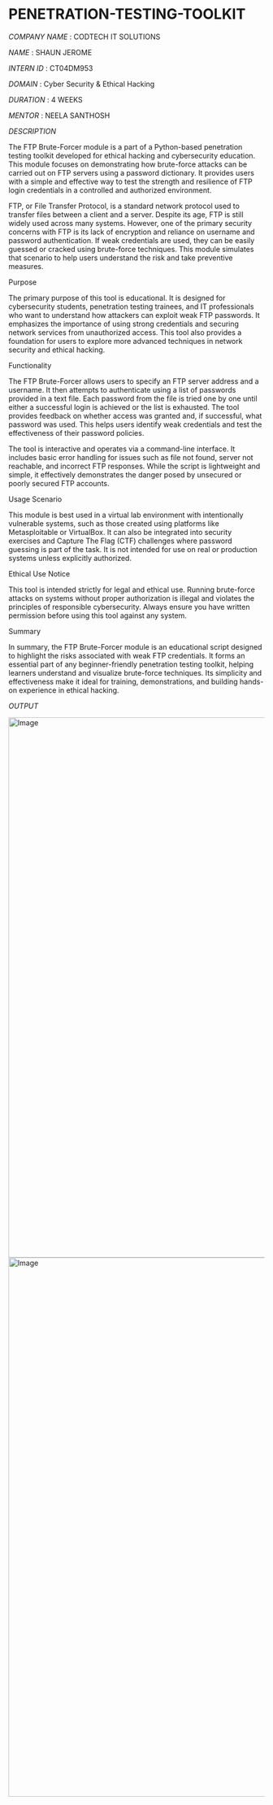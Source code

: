 # PENETRATION-TESTING-TOOLKIT

*COMPANY NAME* : CODTECH IT SOLUTIONS


*NAME* : SHAUN JEROME


*INTERN ID* : CT04DM953


*DOMAIN* : Cyber Security & Ethical Hacking


*DURATION* : 4 WEEKS


*MENTOR* : NEELA SANTHOSH



*DESCRIPTION* 


The FTP Brute-Forcer module is a part of a Python-based penetration testing toolkit developed for ethical hacking and cybersecurity education. This module focuses on demonstrating how brute-force attacks can be carried out on FTP servers using a password dictionary. It provides users with a simple and effective way to test the strength and resilience of FTP login credentials in a controlled and authorized environment.

FTP, or File Transfer Protocol, is a standard network protocol used to transfer files between a client and a server. Despite its age, FTP is still widely used across many systems. However, one of the primary security concerns with FTP is its lack of encryption and reliance on username and password authentication. If weak credentials are used, they can be easily guessed or cracked using brute-force techniques. This module simulates that scenario to help users understand the risk and take preventive measures.

Purpose

The primary purpose of this tool is educational. It is designed for cybersecurity students, penetration testing trainees, and IT professionals who want to understand how attackers can exploit weak FTP passwords. It emphasizes the importance of using strong credentials and securing network services from unauthorized access. This tool also provides a foundation for users to explore more advanced techniques in network security and ethical hacking.

Functionality

The FTP Brute-Forcer allows users to specify an FTP server address and a username. It then attempts to authenticate using a list of passwords provided in a text file. Each password from the file is tried one by one until either a successful login is achieved or the list is exhausted. The tool provides feedback on whether access was granted and, if successful, what password was used. This helps users identify weak credentials and test the effectiveness of their password policies.

The tool is interactive and operates via a command-line interface. It includes basic error handling for issues such as file not found, server not reachable, and incorrect FTP responses. While the script is lightweight and simple, it effectively demonstrates the danger posed by unsecured or poorly secured FTP accounts.

Usage Scenario

This module is best used in a virtual lab environment with intentionally vulnerable systems, such as those created using platforms like Metasploitable or VirtualBox. It can also be integrated into security exercises and Capture The Flag (CTF) challenges where password guessing is part of the task. It is not intended for use on real or production systems unless explicitly authorized.

Ethical Use Notice

This tool is intended strictly for legal and ethical use. Running brute-force attacks on systems without proper authorization is illegal and violates the principles of responsible cybersecurity. Always ensure you have written permission before using this tool against any system.

Summary

In summary, the FTP Brute-Forcer module is an educational script designed to highlight the risks associated with weak FTP credentials. It forms an essential part of any beginner-friendly penetration testing toolkit, helping learners understand and visualize brute-force techniques. Its simplicity and effectiveness make it ideal for training, demonstrations, and building hands-on experience in ethical hacking.



*OUTPUT*


<img width="1063" alt="Image" src="https://github.com/user-attachments/assets/b480fc3f-78f7-47e3-92d1-cb47260f2188" />
<img width="1061" alt="Image" src="https://github.com/user-attachments/assets/a23052f4-69d6-41b3-bd30-a18e0fbebbbd" />
